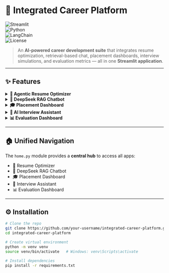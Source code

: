 # 🚀 Integrated Career Platform  

![Streamlit](https://img.shields.io/badge/Made%20with-Streamlit-FF4B4B?logo=streamlit&logoColor=white)  
![Python](https://img.shields.io/badge/Python-3.9%2B-blue?logo=python&logoColor=yellow)  
![LangChain](https://img.shields.io/badge/Powered%20by-LangChain-1E90FF?logo=chainlink&logoColor=white)  
![License](https://img.shields.io/badge/License-MIT-green)  

> An **AI-powered career development suite** that integrates resume optimization, retrieval-based chat, placement dashboards, interview simulations, and evaluation metrics — all in one **Streamlit application**.  

---

## ✨ Features  

<details>
<summary><b>🤖 Agentic Resume Optimizer</b></summary>  

- Upload **PDF/DOCX resumes** and compare against job descriptions.  
- AI-driven **ATS compatibility scoring** with keyword & skill analysis.  
- Offline fallback mode for basic keyword matching.  
- Resume optimization using **Groq LLMs (Gemma, LLaMA, Mixtral)**.  

</details>

<details>
<summary><b>🐋 DeepSeek RAG Chatbot</b></summary>  

- Local **RAG agent** powered by **DeepSeek** models.  
- Upload PDFs or enter URLs to build a **ChromaDB knowledge base**.  
- Uses **Google AI embeddings** & **DuckDuckGo web search**.  
- Toggleable RAG & Web Search modes with interactive chat.  

</details>

<details>
<summary><b>🎓 Placement Dashboard</b></summary>  

- Secure login with **role-based access** (admin, officer, student).  
- Real-time KPIs: placement rate, packages, student stats.  
- Visualizations with **Plotly**: department-wise, package distributions, company insights.  
- News ticker with placement highlights.  

</details>

<details>
<summary><b>💬 AI Interview Assistant</b></summary>  

- Upload/paste resume & specify job role.  
- Generates **resume-specific & job-role-specific questions**.  
- AI evaluates answers with scores, missed points, strengths, suggestions.  
- Interactive **chat-style interview simulation**.  

</details>

<details>
<summary><b>📊 Evaluation Dashboard</b></summary>  

- Unified **LLM evaluation framework**.  
- Metrics: **Exact Match, F1, ROUGE-1, ROUGE-L, Semantic Similarity**.  
- Logs results in `evaluation_log.csv`.  
- Visualizations: **Bar & Radar charts** for comparisons.  

</details>

---

## 🏠 Unified Navigation  

The `home.py` module provides a **central hub** to access all apps:  

- 🤖 Resume Optimizer  
- 🐋 DeepSeek RAG Chatbot  
- 🎓 Placement Dashboard  
- 💬 Interview Assistant  
- 📊 Evaluation Dashboard  

---

## ⚙️ Installation  

```bash
# Clone the repo
git clone https://github.com/your-username/integrated-career-platform.git
cd integrated-career-platform

# Create virtual environment
python -m venv venv
source venv/bin/activate   # Windows: venv\Scripts\activate

# Install dependencies
pip install -r requirements.txt
